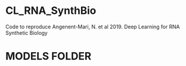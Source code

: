 # CL_RNA_SynthBio
Code to reproduce Angenent-Mari, N. et al 2019. Deep Learning for RNA Synthetic Biology

# MODELS FOLDER
